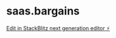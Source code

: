 # saas.bargains

[Edit in StackBlitz next generation editor ⚡️](https://stackblitz.com/~/github.com/mohtam-alt/saas.bargains)